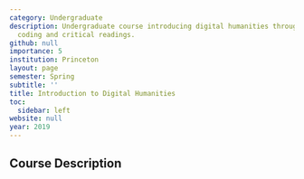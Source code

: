 ```yaml
---
category: Undergraduate
description: Undergraduate course introducing digital humanities through hands-on
  coding and critical readings.
github: null
importance: 5
institution: Princeton
layout: page
semester: Spring
subtitle: ''
title: Introduction to Digital Humanities
toc:
  sidebar: left
website: null
year: 2019
---
```


## Course Description
